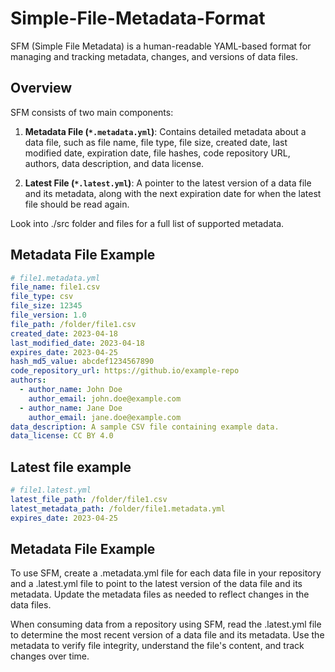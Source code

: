 # Simple-File-Metadata-Format
SFM (Simple File Metadata) is a human-readable YAML-based format for managing and tracking metadata, changes, and versions of data files.

## Overview

SFM consists of two main components:

1. **Metadata File (`*.metadata.yml`)**: Contains detailed metadata about a data file, such as file name, file type, file size, created date, last modified date, expiration date, file hashes, code repository URL, authors, data description, and data license.

2. **Latest File (`*.latest.yml`)**: A pointer to the latest version of a data file and its metadata, along with the next expiration date for when the latest file should be read again.

Look into ./src folder and files for a full list of supported metadata.

## Metadata File Example

```yaml
# file1.metadata.yml
file_name: file1.csv
file_type: csv
file_size: 12345
file_version: 1.0
file_path: /folder/file1.csv
created_date: 2023-04-18
last_modified_date: 2023-04-18
expires_date: 2023-04-25
hash_md5_value: abcdef1234567890
code_repository_url: https://github.io/example-repo
authors:
  - author_name: John Doe
    author_email: john.doe@example.com
  - author_name: Jane Doe
    author_email: jane.doe@example.com
data_description: A sample CSV file containing example data.
data_license: CC BY 4.0
```

## Latest file example

```yaml
# file1.latest.yml
latest_file_path: /folder/file1.csv
latest_metadata_path: /folder/file1.metadata.yml
expires_date: 2023-04-25
```

## Metadata File Example

To use SFM, create a .metadata.yml file for each data file in your repository and a .latest.yml file to point to the latest version of the data file and its metadata. Update the metadata files as needed to reflect changes in the data files.

When consuming data from a repository using SFM, read the .latest.yml file to determine the most recent version of a data file and its metadata. Use the metadata to verify file integrity, understand the file's content, and track changes over time.